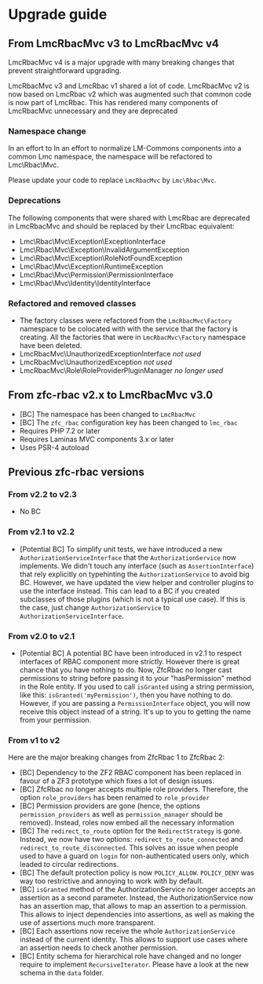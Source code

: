 # Upgrade guide

## From LmcRbacMvc v3 to LmcRbacMvc v4

LmcRbacMvc v4 is a major upgrade with many breaking changes that prevent
straightforward upgrading.

LmcRbacMvc v3 and LmcRbac v1 shared a lot of code. LmcRbacMvc v2 is now based
on LmcRbac v2 which was augmented such that common code is now part of LmcRbac.
This has rendered many components of LmcRbacMvc unnecessary and they are deprecated

### Namespace change

In an effort to In an effort to normalize LM-Commons components into a common Lmc namespace, the namespace will 
be refactored to Lmc\Rbac\Mvc.

Please update your code to replace `LmcRbacMvc` by `Lmc\Rbac\Mvc`.

### Deprecations

The following components that were shared with LmcRbac are deprecated in LmcRbacMvc and should be replaced by their 
LmcRbac equivalent:

- Lmc\Rbac\Mvc\Exception\ExceptionInterface
- Lmc\Rbac\Mvc\Exception\InvalidArgumentException
- Lmc\Rbac\Mvc\Exception\RoleNotFoundException
- Lmc\Rbac\Mvc\Exception\RuntimeException
- Lmc\Rbac\Mvc\Permission\PermissionInterface
- Lmc\Rbac\Mvc\Identity\IdentityInterface

### Refactored and removed classes

- The factory classes were refactored from the `LmcRbacMvc\Factory` namespace to be colocated with
with the service that the factory is creating. All the factories that were in `LmcRbacMvc\Factory` namespace have been
deleted.
- LmcRbacMvc\UnauthorizedExceptionInterface  *not used*
- LmcRbacMvc\UnauthorizedException  *not used*
- LmcRbacMvc\Role\RoleProviderPluginManager *no longer used*

## From zfc-rbac v2.x to LmcRbacMvc v3.0

- [BC] The namespace has been changed to `LmcRbacMvc`
- [BC] The `zfc_rbac` configuration key has been changed to `lmc_rbac`
- Requires PHP 7.2 or later
- Requires Laminas MVC components 3.x or later
- Uses PSR-4 autoload


## Previous zfc-rbac versions

### From v2.2 to v2.3

- No BC

### From v2.1 to v2.2

- [Potential BC] To simplify unit tests, we have introduced a new `AuthorizationServiceInterface` that the
`AuthorizationService` now implements. We didn't touch any interface (such as `AssertionInterface`) that rely explicitly
on typehinting the `AuthorizationService` to avoid big BC. However, we have updated the view helper and controller
plugins to use the interface instead. This can lead to a BC if you created subclasses of those plugins (which is
not a typical use case). If this is the case, just change `AuthorizationService` to `AuthorizationServiceInterface`.

### From v2.0 to v2.1

- [Potential BC] A potential BC have been introduced in v2.1 to respect interfaces of RBAC component more strictly.
However there is great chance that you have nothing to do. Now, ZfcRbac no longer cast permissions to string before
passing it to your "hasPermission" method in the Role entity. If you used to call `isGranted` using a string permission,
like this: `isGranted('myPermission')`, then you have nothing to do. However, if you are passing a `PermissionInterface`
object, you will now receive this object instead of a string. It's up to you to getting the name from your permission.

### From v1 to v2

Here are the major breaking changes from ZfcRbac 1 to ZfcRbac 2:

- [BC] Dependency to the ZF2 RBAC component has been replaced in favour of a ZF3 prototype which fixes a lot
of design issues.
- [BC] ZfcRbac no longer accepts multiple role providers. Therefore, the option `role_providers` has been renamed
to `role_provider`
- [BC] Permission providers are gone (hence, the options `permission_providers` as well as `permission_manager` should
be removed). Instead, roles now embed all the necessary information
- [BC] The `redirect_to_route` option for the `RedirectStrategy` is gone. Instead, we now have two options:
`redirect_to_route_connected` and `redirect_to_route_disconnected`. This solves an issue when people used to have
a guard on `login` for non-authenticated users only, which leaded to circular redirections.
- [BC] The default protection policy is now `POLICY_ALLOW`. `POLICY_DENY` was way too restrictive and annoying to
work with by default.
- [BC] `isGranted` method of the AuthorizationService no longer accepts an assertion as a second parameter. Instead,
the AuthorizationService now has an assertion map, that allows to map an assertion to a permission. This allows to
inject dependencies into assertions, as well as making the use of assertions much more transparent.
- [BC] Each assertions now receive the whole `AuthorizationService` instead of the current identity. This allows to
support use cases where an assertion needs to check another permission.
- [BC] Entity schema for hierarchical role have changed and no longer require to implement `RecursiveIterator`. Please have a look at the new schema in the `data` folder.
